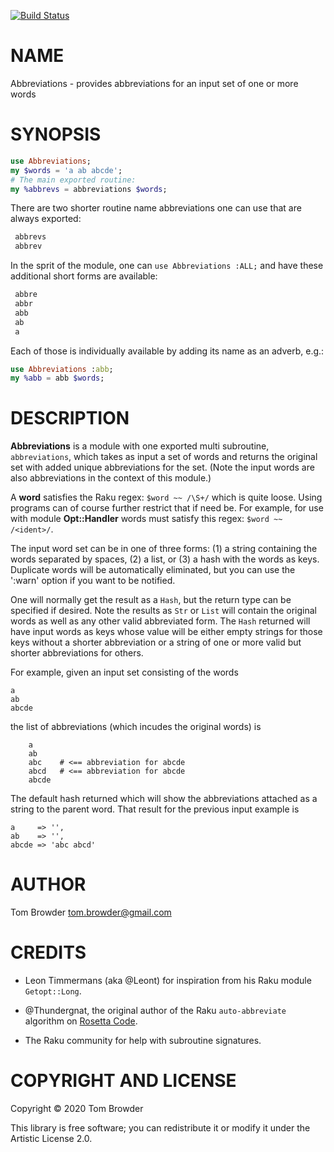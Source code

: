 [![Build Status](https://travis-ci.com/tbrowder/Abbreviations.svg?branch=master)](https://travis-ci.com/tbrowder/Abbreviations)

NAME
====

Abbreviations - provides abbreviations for an input set of one or more words

SYNOPSIS
========

```raku
use Abbreviations;
my $words = 'a ab abcde';
# The main exported routine:
my %abbrevs = abbreviations $words;
```

There are two shorter routine name abbreviations one can use that are always exported:

```raku
 abbrevs
 abbrev
```

In the sprit of the module, one can `use Abbreviations :ALL;` and have these additional short forms are available:

```raku
 abbre
 abbr
 abb
 ab
 a
```

Each of those is individually available by adding its name as an adverb, e.g.:

```raku
use Abbreviations :abb;
my %abb = abb $words;
```

DESCRIPTION
===========

**Abbreviations** is a module with one exported multi subroutine, `abbreviations`, which takes as input a set of words and returns the original set with added unique abbreviations for the set. (Note the input words are also abbreviations in the context of this module.)

A **word** satisfies the Raku regex: `$word ~~ /\S+/` which is quite loose. Using programs can of course further restrict that if need be. For example, for use with module **Opt::Handler** words must satisfy this regex: `$word ~~ /<ident>/`.

The input word set can be in one of three forms: (1) a string containing the words separated by spaces, (2) a list, or (3) a hash with the words as keys. Duplicate words will be automatically eliminated, but you can use the ':warn' option if you want to be notified.

One will normally get the result as a `Hash`, but the return type can be specified if desired. Note the results as `Str` or `List` will contain the original words as well as any other valid abbreviated form. The `Hash` returned will have input words as keys whose value will be either empty strings for those keys without a shorter abbreviation or a string of one or more valid but shorter abbreviations for others.

For example, given an input set consisting of the words

    a
    ab
    abcde

the list of abbreviations (which incudes the original words) is

        a
        ab
        abc    # <== abbreviation for abcde
        abcd   # <== abbreviation for abcde
        abcde

The default hash returned which will show the abbreviations attached as a string to the parent word. That result for the previous input example is

    a     => '',
    ab    => '',
    abcde => 'abc abcd'

AUTHOR
======

Tom Browder <tom.browder@gmail.com>

CREDITS
=======

  * Leon Timmermans (aka @Leont) for inspiration from his Raku module `Getopt::Long`.

  * @Thundergnat, the original author of the Raku `auto-abbreviate` algorithm on [Rosetta Code](http://rosettacode.org/wiki/Abbreviations,_automatic#Raku).

  * The Raku community for help with subroutine signatures.

COPYRIGHT AND LICENSE
=====================

Copyright &#x00A9; 2020 Tom Browder

This library is free software; you can redistribute it or modify it under the Artistic License 2.0.

